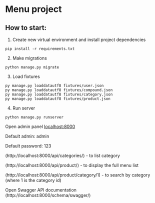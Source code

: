 ﻿# Menu project  

## How to start:
1) Create new virtual environment and install project dependencies

```
pip install -r requirements.txt
```

2) Make migrations
```
python manage.py migrate
```

3) Load fixtures
```
py manage.py loaddatautf8 fixtures/user.json
py manage.py loaddatautf8 fixtures/compound.json
py manage.py loaddatautf8 fixtures/category.json
py manage.py loaddatautf8 fixtures/product.json

```

4) Run server
```
python manage.py runserver
```

Open admin panel [localhost:8000](http://localhost:8000/admin)

Default admin: admin

Default password: 123


(http://localhost:8000/api/categories/) - to list category

(http://localhost:8000/api/product/) - to display the full menu list

(http://localhost:8000/api/product/category/1) - to search by category (where 1 is the category id)


Open Swagger API documentation   (http://localhost:8000/schema/swagger/)
